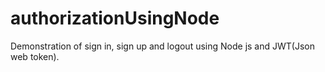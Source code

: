 # authorizationUsingNode
Demonstration of sign in,  sign up and logout using Node js and JWT(Json web token).
